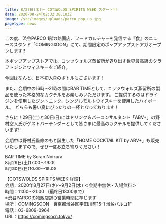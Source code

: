 ```yaml
---
title: 8/27日(木)～ COTSWOLDS SPIRITS WEEK スタート!!
date: 2020-08-24T02:32:38.103Z
image: /src/images/uploads/parco_pop_up.jpg
pagetype: news
---
```

この度、渋谷PARCO 1階の路面店、フードカルチャーを発信する『食』のニューススタンド「COMINGSOON」にて、期間限定のポップアップストアガオープンします!!

本ポップアップストアでは、コッツウォルズ蒸留所が造り出す世界最高級のクラフトジンとウィスキーをご紹介。

今回はなんと、日本初入荷のボトルもございます！

また、会期中の16時～21時の間はBAR TIMEとして、コッツウォルズ蒸留所の製品を使った本格的なカクテルをお楽しみいただけます。 ご提供するのはドライジンを使用したジントニック、シングルモルトウイスキーを使用したハイボール。 どちらも暑い夏にぴったりの一杯となっております！

さらに！29日(土)と30日(日)にはドリンク＆バーコンサルタント「ABV+」の野村空人氏がゲストバーテンダーとして皆さまに最高のカクテルを提供してくださいます!!

会期中は野村氏監修のもと誕生した「HOME COCKTAIL KIT by ABV+」も販売いたしますので、ぜひ一度お立ち寄りください！

BAR TIME by Soran Nomura<br>  8月29日(土)17:00～19:00<br> 8月30日(日)16:00～18:00

【COTSWOLDS SPIRITS WEEK 詳細】<br> 会期：2020年8月27日(木)～9月2日(水) ＜会期中無休・入場無料＞<br> 時間：11:00～21:00 （最終日18:00まで）<br> ※渋谷PARCOの物販店舗の営業時間に準じます<br> 場所：COMINGSOON　東京都渋谷区宇田川町15-1 渋谷パルコ1F<br> 電話：03-6809-0964<br> URL：<https://comingsoon.tokyo/>